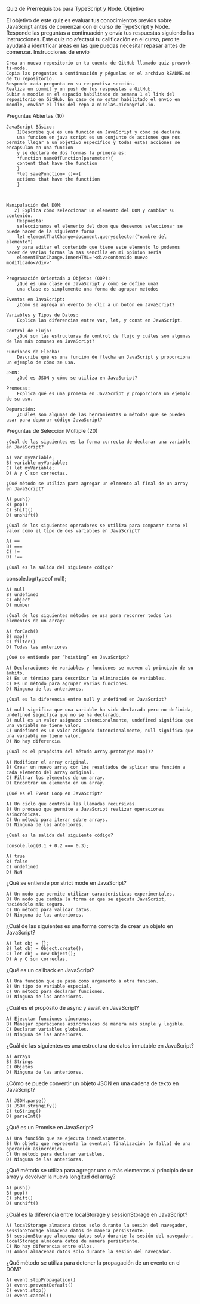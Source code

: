 Quiz de Prerrequisitos para TypeScript y Node.
Objetivo

El objetivo de este quiz es evaluar tus conocimientos previos sobre JavaScript antes de comenzar con el curso de TypeScript y Node. Responde las preguntas a continuación y envía tus respuestas siguiendo las instrucciones. Este quiz no afectará tu calificación en el curso, pero te ayudará a identificar áreas en las que puedas necesitar repasar antes de comenzar.
Instrucciones de envío

    Crea un nuevo repositorio en tu cuenta de GitHub llamado quiz-prework-ts-node.
    Copia las preguntas a continuación y péguelas en el archivo README.md de tu repositorio.
    Responde cada pregunta en su respectiva sección.
    Realiza un commit y un push de tus respuestas a GitHub.
    Subir a moodle en el espacio habilitado de semana 1 el link del repositorio en GitHub. En caso de no estar habilitado el envío en moodle, enviar el link del repo a nicolas.picon@riwi.io.

Preguntas Abiertas (10)

    JavaScript Básico:
        1)Describe qué es una función en JavaScript y cómo se declara.
        una funcion en java script es un conjunto de acciones que nos permite llegar a un objetivo especifico y todas estas acciones se encapsulan en una funcion
        y se declara de dos formas la primera es: 
        *function nameOfFunction(parameter){
        content that have the function
        }
        *let saveFunction= ()=>{
        actions that have the functiion
        }

    

    Manipulación del DOM:
       2) Explica cómo seleccionar un elemento del DOM y cambiar su contenido.
        Respuesta:
        seleccionamos el elemento del doom que deseemos seleccionar se puede hacer de la siguiente forma 
        let elementThatChange=document.queryselector("nombre del elemento")
        y para editar el contenido que tiene este elemento lo podemos hacer de varias formas la mas sencilla en mi opinion seria 
        elementThatChange.innerHTML='<div>contenido nuevo modificado</div>'
        

    Programación Orientada a Objetos (OOP):
        ¿Qué es una clase en JavaScript y cómo se define una?
        una clase es simplemente una forma de agrupar metodos

    Eventos en JavaScript:
        ¿Cómo se agrega un evento de clic a un botón en JavaScript?

    Variables y Tipos de Datos:
        Explica las diferencias entre var, let, y const en JavaScript.

    Control de Flujo:
        ¿Qué son las estructuras de control de flujo y cuáles son algunas de las más comunes en JavaScript?

    Funciones de Flecha:
        Describe qué es una función de flecha en JavaScript y proporciona un ejemplo de cómo se usa.

    JSON:
        ¿Qué es JSON y cómo se utiliza en JavaScript?

    Promesas:
        Explica qué es una promesa en JavaScript y proporciona un ejemplo de su uso.

    Depuración:
        ¿Cuáles son algunas de las herramientas o métodos que se pueden usar para depurar código JavaScript?

Preguntas de Selección Múltiple (20)

    ¿Cuál de las siguientes es la forma correcta de declarar una variable en JavaScript?

    A) var myVariable;
    B) variable myVariable;
    C) let myVariable;
    D) A y C son correctas.

    ¿Qué método se utiliza para agregar un elemento al final de un array en JavaScript?

    A) push()
    B) pop()
    C) shift()
    D) unshift()

    ¿Cuál de los siguientes operadores se utiliza para comparar tanto el valor como el tipo de dos variables en JavaScript?

    A) ==
    B) ===
    C) !=
    D) !==

    ¿Cuál es la salida del siguiente código?

console.log(typeof null);

    A) null
    B) undefined
    C) object
    D) number

    ¿Cuál de los siguientes métodos se usa para recorrer todos los elementos de un array?

    A) forEach()
    B) map()
    C) filter()
    D) Todas las anteriores

    ¿Qué se entiende por “hoisting” en JavaScript?

    A) Declaraciones de variables y funciones se mueven al principio de su ámbito.
    B) Es un término para describir la eliminación de variables.
    C) Es un método para agrupar varias funciones.
    D) Ninguna de las anteriores.

    ¿Cuál es la diferencia entre null y undefined en JavaScript?

    A) null significa que una variable ha sido declarada pero no definida, undefined significa que no se ha declarado.
    B) null es un valor asignado intencionalmente, undefined significa que una variable no tiene valor.
    C) undefined es un valor asignado intencionalmente, null significa que una variable no tiene valor.
    D) No hay diferencia.

    ¿Cuál es el propósito del método Array.prototype.map()?

    A) Modificar el array original.
    B) Crear un nuevo array con los resultados de aplicar una función a cada elemento del array original.
    C) Filtrar los elementos de un array.
    D) Encontrar un elemento en un array.

    ¿Qué es el Event Loop en JavaScript?

    A) Un ciclo que controla las llamadas recursivas.
    B) Un proceso que permite a JavaScript realizar operaciones asincrónicas.
    C) Un método para iterar sobre arrays.
    D) Ninguna de las anteriores.

    ¿Cuál es la salida del siguiente código?

    console.log(0.1 + 0.2 === 0.3);

    A) true
    B) false
    C) undefined
    D) NaN

¿Qué se entiende por strict mode en JavaScript?

    A) Un modo que permite utilizar características experimentales.
    B) Un modo que cambia la forma en que se ejecuta JavaScript, haciéndolo más seguro.
    C) Un método para validar datos.
    D) Ninguna de las anteriores.

¿Cuál de las siguientes es una forma correcta de crear un objeto en JavaScript?

    A) let obj = {};
    B) let obj = Object.create();
    C) let obj = new Object();
    D) A y C son correctas.

¿Qué es un callback en JavaScript?

    A) Una función que se pasa como argumento a otra función.
    B) Un tipo de variable especial.
    C) Un método para declarar funciones.
    D) Ninguna de las anteriores.

¿Cuál es el propósito de async y await en JavaScript?

    A) Ejecutar funciones síncronas.
    B) Manejar operaciones asincrónicas de manera más simple y legible.
    C) Declarar variables globales.
    D) Ninguna de las anteriores.

¿Cuál de las siguientes es una estructura de datos inmutable en JavaScript?

    A) Arrays
    B) Strings
    C) Objetos
    D) Ninguna de las anteriores.

¿Cómo se puede convertir un objeto JSON en una cadena de texto en JavaScript?

    A) JSON.parse()
    B) JSON.stringify()
    C) toString()
    D) parseInt()

¿Qué es un Promise en JavaScript?

    A) Una función que se ejecuta inmediatamente.
    B) Un objeto que representa la eventual finalización (o falla) de una operación asincrónica.
    C) Un método para declarar variables.
    D) Ninguna de las anteriores.

¿Qué método se utiliza para agregar uno o más elementos al principio de un array y devolver la nueva longitud del array?

    A) push()
    B) pop()
    C) shift()
    D) unshift()

¿Cuál es la diferencia entre localStorage y sessionStorage en JavaScript?

    A) localStorage almacena datos solo durante la sesión del navegador, sessionStorage almacena datos de manera persistente.
    B) sessionStorage almacena datos solo durante la sesión del navegador, localStorage almacena datos de manera persistente.
    C) No hay diferencia entre ellos.
    D) Ambos almacenan datos solo durante la sesión del navegador.

¿Qué método se utiliza para detener la propagación de un evento en el DOM?

    A) event.stopPropagation()
    B) event.preventDefault()
    C) event.stop()
    D) event.cancel()


